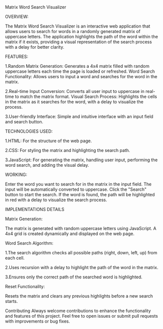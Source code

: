 Matrix Word Search Visualizer

OVERVIEW:

The Matrix Word Search Visualizer is an interactive web application that allows users to search for words in a randomly generated matrix of uppercase letters. The application highlights the path of the word within the matrix if it exists, providing a visual representation of the search process with a delay for better clarity.

FEATURES:

1.Random Matrix Generation: Generates a 4x4 matrix filled with random uppercase letters each time the page is loaded or refreshed.
Word Search Functionality: Allows users to input a word and searches for the word in the matrix.

2.Real-time Input Conversion: Converts all user input to uppercase in real-time to match the matrix format.
Visual Search Process: Highlights the cells in the matrix as it searches for the word, with a delay to visualize the process.

3.User-friendly Interface: Simple and intuitive interface with an input field and search button.

TECHNOLOGIES USED:

1.HTML: For the structure of the web page.

2.CSS: For styling the matrix and highlighting the search path.

3.JavaScript: For generating the matrix, handling user input, performing the word search, and adding the visual delay.


WORKING:

Enter the word you want to search for in the matrix in the input field. The input will be automatically converted to uppercase.
Click the "Search" button to start the search. If the word is found, the path will be highlighted in red with a delay to visualize the search process.

IMPLEMENTATIONS DETAILS

Matrix Generation:

The matrix is generated with random uppercase letters using JavaScript.
A 4x4 grid is created dynamically and displayed on the web page.

Word Search Algorithm:

1.The search algorithm checks all possible paths (right, down, left, up) from each cell.

2.Uses recursion with a delay to highlight the path of the word in the matrix.

3.Ensures only the correct path of the searched word is highlighted.

Reset Functionality:

Resets the matrix and clears any previous highlights before a new search starts.


Contributing
Always welcome contributions to enhance the functionality and features of this project. Feel free to open issues or submit pull requests with improvements or bug fixes.
